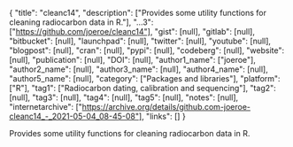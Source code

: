 {
  "title": "cleanc14",
  "description": ["Provides some utility functions for cleaning radiocarbon data in R."],
  "...3": ["https://github.com/joeroe/cleanc14"],
  "gist": [null],
  "gitlab": [null],
  "bitbucket": [null],
  "launchpad": [null],
  "twitter": [null],
  "youtube": [null],
  "blogpost": [null],
  "cran": [null],
  "pypi": [null],
  "codeberg": [null],
  "website": [null],
  "publication": [null],
  "DOI": [null],
  "author1_name": ["joeroe"],
  "author2_name": [null],
  "author3_name": [null],
  "author4_name": [null],
  "author5_name": [null],
  "category": ["Packages and libraries"],
  "platform": ["R"],
  "tag1": ["Radiocarbon dating, calibration and sequencing"],
  "tag2": [null],
  "tag3": [null],
  "tag4": [null],
  "tag5": [null],
  "notes": [null],
  "internetarchive": ["https://archive.org/details/github.com-joeroe-cleanc14_-_2021-05-04_08-45-08"],
  "links": []
}

<!-- Generated by csv2md.R – do not edit by hand -->

Provides some utility functions for cleaning radiocarbon data in R.